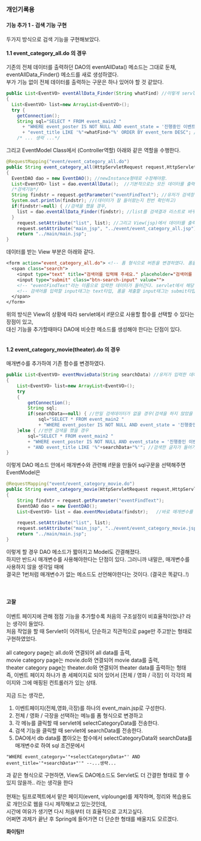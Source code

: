 ### 개인기록용
#### 기능 추가 1 - 검색 기능 구현
두가지 방식으로 검색 기능을 구현해보았다. <br><br>
__1.1 event_category_all.do 의 경우__ <br><br>
기존의 전체 데이터를 출력하던 DAO의 eventAllData() 메소드는 그대로 둔채, <br>
eventAllData_Finder() 메소드를 새로 생성하였다. <br>
부가 기능 없이 전체 데이터를 출력하는 구문은 하나 있어야 할 것 같았다. <br>
```java
public List<EventVO> eventAllData_Finder(String whatFind) //이렇게 servlet을 통해 받아올, 유저가 검색한 단어를 매개변수로 정하고,
{
  List<EventVO> list=new ArrayList<EventVO>();
  try {
    getConnection();
    String sql="SELECT * FROM event_main2 "
      + "WHERE event_poster IS NOT NULL AND event_state = '진행중인 이벤트' AND "
      + "event_title LIKE '%"+whatFind+"%' ORDER BY event_term DESC"; // 해당 단어를 포함하는 데이터들을 가져온다.
    /* ... 생략 ...*/
```
그리고 EventModel Class에서 (Controller역할) 아래와 같은 역할을 수행한다. <br>
```java
@RequestMapping("event/event_category_all.do")
public String event_category_all(HttpServletRequest request,HttpServletResponse response)
{
  EventDAO dao = new EventDAO(); //newInstance형태로 수정해야함.
  List<EventVO> list = dao.eventAllData();	//기본적으로는 모든 데이터를 출력하지만, 
  /*검색기능*/
  String findstr = request.getParameter("eventFindText"); //유저가 검색창을 이용했을때, 입력한 데이터를 받아와서
  System.out.println(findstr); //(데이터가 잘 들어왔는지 한번 확인하고)
  if(findstr!=null) { //검색을 했을 경우,
    list = dao.eventAllData_Finder(findstr); //list를 검색결과 리스트로 바꾸어준다.
  }   
	request.setAttribute("list", list); //그리고 View(jsp)에서 데이터를 출력할 수 있도록 list를 준비해둔다.
	request.setAttribute("main_jsp", "../event/event_category_all.jsp");
	return "../main/main.jsp";
}
```
데이터를 받는 View 부분은 아래와 같다.
```jsp
<form action="event_category_all.do"> <!-- 폼 형식으로 버튼을 변경하였다. 폼을 제출할 시 해당 .do를 실행한다.-->
  <span class="search">
    <input type="text" title="검색어를 입력해 주세요." placeholder="검색어를 입력해 주세요." class="input-text" name="eventFindText">
    <input type="submit" class="btn-search-input" value="">
    <!-- "eventFindText"라는 이름으로 입력한 데이터가 들어간다. servlet에서 해당 이름으로 참조를 해오면 된다.-->
    <!-- 검색어를 입력할 input태그는 text타입, 폼을 제출할 input태그는 submit타입으로 하면 된다. -->
  </span>
</form>
```
위의 방식은 View의 상황에 따라 servlet에서 if문으로 사용할 함수를 선택할 수 있다는 장점이 있고,<br>
대신 기능을 추가할때마다 DAO에 비슷한 메소드를 생성해야 한다는 단점이 있다.<br>
<br><br>
__1.2 event_category_movie(theater).do 의 경우__ <br><br>
매개변수를 추가하여 기존 함수를 변경하였다.<br>
```java
public List<EventVO> eventMovieData(String searchData) //유저가 입력한 데이터를 저장할 용도로 매개변수로 정하고
{
	List<EventVO> list=new ArrayList<EventVO>();
	try
	{
		getConnection();
		String sql;
		if(searchData==null) { //만일 검색데이터가 없을 경우(검색을 하지 않았을 경우)
			sql="SELECT * FROM event_main2 "
			+ "WHERE event_poster IS NOT NULL AND event_state = '진행중인 이벤트' AND event_category = '영화'"; //기본 데이터를 뽑아온다.
	}else { //반면 검색을 했을 경우
		sql="SELECT * FROM event_main2 "
		+ "WHERE event_poster IS NOT NULL AND event_state = '진행중인 이벤트' AND event_category = '영화' "
		+ "AND event_title LIKE '%"+searchData+"%'"; //검색한 글자가 들어가는 데이터를 뽑아온다.
}
```
이렇게 DAO 메소드 안에서 매개변수와 관련해 if문을 만들어 sql구문을 선택해주면 EventModel은<br>
```java
@RequestMapping("event/event_category_movie.do")
public String event_category_movie(HttpServletRequest request,HttpServletResponse response)
{
	String findstr = request.getParameter("eventFindText");
	EventDAO dao = new EventDAO(); 
	List<EventVO> list = dao.eventMovieData(findstr);	//바로 매개변수를 이용하면 된다.
		
	request.setAttribute("list", list);
	request.setAttribute("main_jsp", "../event/event_category_movie.jsp");
	return "../main/main.jsp";
}
```
이렇게 할 경우 DAO 메소드가 짧아지고 Model도 간결해졌다.<br>
하지만 반드시 매개변수를 사용해야한다는 단점이 있다. 그러니까 내말은, 매개변수를 사용하지 않을 생각일 때에<br>
결국은 1번처럼 매개변수가 없는 메소드도 선언해야한다는 것이다. (결국은 똑같다..!) <br>
<br><br>
#### 고찰

이벤트 페이지에 관해 점점 기능을 추가할수록 처음의 구조설정이 비효율적이었나? 라는 생각이 들었다.<br>
처음 작업을 할 때 Servlet이 어려워서, 단순하고 직관적으로 page만 주고받는 형태로 구현하였었다.<br><br>
	all category page는 all.do와 연결되어 all data를 출력, <br>
	movie category page는 movie.do와 연결되어 movie data를 출력, <br>
	theater category page는 theater.do와 연결되어 theater data를 출력하는 형태<br>
즉, 이벤트 페이지 하나가 총 세페이지로 되어 있어서 [전체 / 영화 / 극장] 이 각각의 페이지와 그에 매핑된 컨트롤러가 있는 상태.<br>

지금 드는 생각은, <br>
1. 이벤트페이지(전체,영화,극장)를 하나의 event_main.jsp로 구성한다. <br>
2. 전체 / 영화 / 극장을 선택하는 메뉴를 폼 형식으로 변경하고 <br>
3. 각 메뉴를 클릭할 때 servlet에 selectCategoryData를 전송한다. <br>
4. 검색 기능을 클릭할 때 servlet에 searchData를 전송한다. <br>
5. DAO에서 db data를 뽑아오는 함수에서 selectCategoryData와 searchData를 매개변수로 하여 sql 조건문에서 <br>
```oracle sql
"WHERE event_category='"+selectCategoryData+"' AND event_title='"+searchData+"'" --...생략...
```
과 같은 형식으로 구현하면, View도 DAO메소드도 Servlet도 더 간결한 형태로 짤 수 있지 않을까.. 라는 생각을 한다<br>
<br>
현재는 팀프로젝트에서 맡은 페이지(event, viplounge)를 제작하며, 정리와 복습용도로 개인으로 웹을 다시 제작해보고 있는것인데,<br>
시간에 여유가 생기면 다시 처음부터 더 효율적으로 고치고싶다.<br>
어쩌면 과제가 끝난 후 Spring에 들어가면 더 단순한 형태를 배울지도 모르겠다.<br>

__화이팅!!__ <br>
